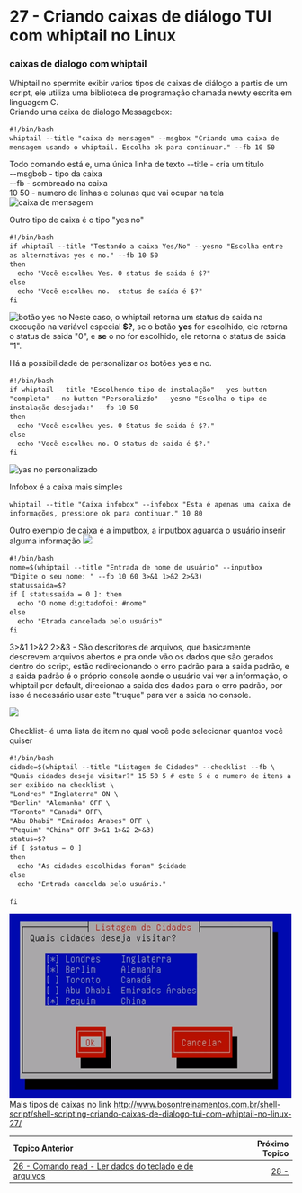 # 27 - Criando caixas de diálogo TUI com whiptail no Linux

### caixas de dialogo com whiptail

Whiptail no spermite exibir varios tipos de caixas de diálogo a partis de um script, ele utiliza uma biblioteca de programação chamada newty escrita em linguagem C.   
Criando uma caixa de dialogo Messagebox:  
```
#!/bin/bash
whiptail --title "caixa de mensagem" --msgbox "Criando uma caixa de mensagem usando o whiptail. Escolha ok para continuar." --fb 10 50
```
Todo comando está e, uma única linha de texto
--title - cria um titulo  
--msgbob - tipo da caixa  
--fb - sombreado na caixa  
10 50 - numero de linhas e colunas que vai ocupar na tela  
![](imagem/messagebox.png "caixa de mensagem")  

Outro tipo de caixa é o tipo "yes no"
```
#!/bin/bash
if whiptail --title "Testando a caixa Yes/No" --yesno "Escolha entre as alternativas yes e no." --fb 10 50
then
  echo "Você escolheu Yes. O status de saida é $?"
else
  echo "Você escolheu no.  status de saída é $?"
fi
```
![](imagem/yesnobox.png "botão yes no")
Neste caso, o whiptail retorna um status de saida na execução na variável especial **$?**, se o botão **yes** for escolhido, ele retorna o status de saida "0", e **se** o no for escolhido, ele retorna o status de saida "1".  

Há a possibilidade de personalizar os botões yes e no.
```
#!/bin/bash
if whiptail --title "Escolhendo tipo de instalação" --yes-button "completa" --no-button "Personalizdo" --yesno "Escolha o tipo de instalação desejada:" --fb 10 50
then
  echo "Você escolheu yes. O Status de saida é $?."
else
  echo "Você escolheu no. O status de saida é $?."
fi 
```
![](imagem/yesnobotaopersonalizado.png "yas no personalizado")

Infobox é a caixa mais simples
```
whiptail --title "Caixa infobox" --infobox "Esta é apenas uma caixa de informações, pressione ok para continuar." 10 80
```

Outro exemplo de caixa é a imputbox, a inputbox aguarda o usuário inserir alguma informação
![](imagem/inputbox.png)
```
#!/bin/bash
nome=$(whiptail --title "Entrada de nome de usuário" --inputbox "Digite o seu nome: " --fb 10 60 3>&1 1>&2 2>&3)
statussaida=$?
if [ statussaida = 0 ]: then
  echo "O nome digitadofoi: #nome"
else
  echo "Etrada cancelada pelo usuário"
fi
```
3>&1 1>&2 2>&3 - São descritores de arquivos, que basicamente descrevem arquivos abertos e pra onde vão os dados que são gerados dentro do script, estão redirecionando o erro padrão para a saida padrão, e a saida padrão é o próprio console aonde o usuário vai ver a informação, o whiptail por default, direcionao a saida dos dados para o erro padrão, por isso é necessário usar este "truque" para ver a saida no console.  
 
![](messageboxsimples.png)

Checklist- é uma lista de item no qual você pode selecionar quantos você quiser

```
#!/bin/bash
cidade=$(whiptail --title "Listagem de Cidades" --checklist --fb \ 
"Quais cidades deseja visitar?" 15 50 5 # este 5 é o numero de itens a ser exibido na checklist \ 
"Londres" "Inglaterra" ON \
"Berlin" "Alemanha" OFF \
"Toronto" "Canadá" OFF\
"Abu Dhabi" "Emirados Arabes" OFF \
"Pequim" "China" OFF 3>&1 1>&2 2>&3)
status=$?
if [ $status = 0 ]
then
  echo "As cidades escolhidas foram" $cidade
else
  echo "Entrada cancelda pelo usuário."

fi
```
![](imagens/checklist.png)
Mais tipos de caixas no link http://www.bosontreinamentos.com.br/shell-script/shell-scripting-criando-caixas-de-dialogo-tui-com-whiptail-no-linux-27/  
 



|Topico Anterior|Próximo Topico|
|:---|---:|
|[26 - Comando read - Ler dados do teclado e de arquivos](LerDadosComandoRead.md)|[28 - ]()|